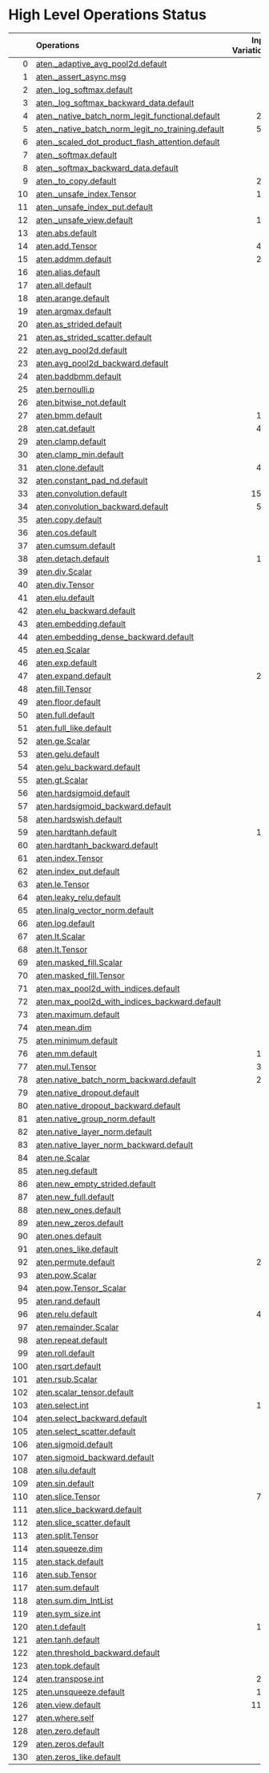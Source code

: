 # High Level Operations Status
|     | Operations                                                                                                           |   Input Variations |   Converted |   Removed |   Fallback | Completed   |   Score |
|----:|:---------------------------------------------------------------------------------------------------------------------|-------------------:|------------:|----------:|-----------:|:------------|--------:|
|   0 | [aten._adaptive_avg_pool2d.default](operations/aten._adaptive_avg_pool2d.default.md)                                 |                  1 |           0 |         1 |          0 | ✅          |    1    |
|   1 | [aten._assert_async.msg](operations/aten._assert_async.msg.md)                                                       |                  1 |           0 |         0 |          0 | ✘           |    0    |
|   2 | [aten._log_softmax.default](operations/aten._log_softmax.default.md)                                                 |                  1 |           0 |         1 |          0 | ✅          |    1    |
|   3 | [aten._log_softmax_backward_data.default](operations/aten._log_softmax_backward_data.default.md)                     |                  1 |           0 |         0 |          0 | ✘           |    0    |
|   4 | [aten._native_batch_norm_legit_functional.default](operations/aten._native_batch_norm_legit_functional.default.md)   |                219 |           0 |         0 |          0 | ✘           |    0    |
|   5 | [aten._native_batch_norm_legit_no_training.default](operations/aten._native_batch_norm_legit_no_training.default.md) |                561 |         543 |         0 |          0 | 🚧          |    0.97 |
|   6 | [aten._scaled_dot_product_flash_attention.default](operations/aten._scaled_dot_product_flash_attention.default.md)   |                 23 |           5 |         0 |          0 | 🚧          |    0.22 |
|   7 | [aten._softmax.default](operations/aten._softmax.default.md)                                                         |                 85 |          37 |         9 |          0 | 🚧          |    0.54 |
|   8 | [aten._softmax_backward_data.default](operations/aten._softmax_backward_data.default.md)                             |                  7 |           0 |         0 |          0 | ✘           |    0    |
|   9 | [aten._to_copy.default](operations/aten._to_copy.default.md)                                                         |                293 |         101 |        11 |          0 | 🚧          |    0.38 |
|  10 | [aten._unsafe_index.Tensor](operations/aten._unsafe_index.Tensor.md)                                                 |                140 |           0 |         0 |          0 | ✘           |    0    |
|  11 | [aten._unsafe_index_put.default](operations/aten._unsafe_index_put.default.md)                                       |                 18 |           0 |         0 |          0 | ✘           |    0    |
|  12 | [aten._unsafe_view.default](operations/aten._unsafe_view.default.md)                                                 |                118 |         112 |         2 |          0 | 🚧          |    0.97 |
|  13 | [aten.abs.default](operations/aten.abs.default.md)                                                                   |                  2 |           0 |         0 |          0 | ✘           |    0    |
|  14 | [aten.add.Tensor](operations/aten.add.Tensor.md)                                                                     |                477 |         341 |        16 |          0 | 🚧          |    0.75 |
|  15 | [aten.addmm.default](operations/aten.addmm.default.md)                                                               |                276 |         102 |       142 |          0 | 🚧          |    0.88 |
|  16 | [aten.alias.default](operations/aten.alias.default.md)                                                               |                  1 |           0 |         0 |          0 | ✘           |    0    |
|  17 | [aten.all.default](operations/aten.all.default.md)                                                                   |                  1 |           0 |         0 |          1 | ✘           |    0    |
|  18 | [aten.arange.default](operations/aten.arange.default.md)                                                             |                  1 |           0 |         0 |          0 | ✘           |    0    |
|  19 | [aten.argmax.default](operations/aten.argmax.default.md)                                                             |                  4 |           0 |         0 |          0 | ✘           |    0    |
|  20 | [aten.as_strided.default](operations/aten.as_strided.default.md)                                                     |                 20 |          14 |         6 |          0 | ✅          |    1    |
|  21 | [aten.as_strided_scatter.default](operations/aten.as_strided_scatter.default.md)                                     |                 12 |           0 |         0 |          0 | ✘           |    0    |
|  22 | [aten.avg_pool2d.default](operations/aten.avg_pool2d.default.md)                                                     |                 16 |           8 |         0 |          0 | 🚧          |    0.5  |
|  23 | [aten.avg_pool2d_backward.default](operations/aten.avg_pool2d_backward.default.md)                                   |                  8 |           0 |         0 |          0 | ✘           |    0    |
|  24 | [aten.baddbmm.default](operations/aten.baddbmm.default.md)                                                           |                  3 |           3 |         0 |          0 | ✅          |    1    |
|  25 | [aten.bernoulli.p](operations/aten.bernoulli.p.md)                                                                   |                  2 |           0 |         0 |          0 | ✘           |    0    |
|  26 | [aten.bitwise_not.default](operations/aten.bitwise_not.default.md)                                                   |                  1 |           1 |         0 |          0 | ✅          |    1    |
|  27 | [aten.bmm.default](operations/aten.bmm.default.md)                                                                   |                170 |          95 |         6 |          0 | 🚧          |    0.59 |
|  28 | [aten.cat.default](operations/aten.cat.default.md)                                                                   |                420 |         307 |        10 |          0 | 🚧          |    0.75 |
|  29 | [aten.clamp.default](operations/aten.clamp.default.md)                                                               |                 23 |          15 |         8 |          0 | ✅          |    1    |
|  30 | [aten.clamp_min.default](operations/aten.clamp_min.default.md)                                                       |                 10 |           0 |         9 |          0 | 🚧          |    0.9  |
|  31 | [aten.clone.default](operations/aten.clone.default.md)                                                               |                404 |           0 |       322 |          0 | 🚧          |    0.8  |
|  32 | [aten.constant_pad_nd.default](operations/aten.constant_pad_nd.default.md)                                           |                 66 |          41 |         0 |          0 | 🚧          |    0.62 |
|  33 | [aten.convolution.default](operations/aten.convolution.default.md)                                                   |               1537 |        1445 |         0 |          0 | 🚧          |    0.94 |
|  34 | [aten.convolution_backward.default](operations/aten.convolution_backward.default.md)                                 |                569 |           0 |         0 |          0 | ✘           |    0    |
|  35 | [aten.copy.default](operations/aten.copy.default.md)                                                                 |                 15 |           0 |        15 |          0 | ✅          |    1    |
|  36 | [aten.cos.default](operations/aten.cos.default.md)                                                                   |                  3 |           3 |         0 |          0 | ✅          |    1    |
|  37 | [aten.cumsum.default](operations/aten.cumsum.default.md)                                                             |                 10 |           2 |         0 |          0 | 🚧          |    0.2  |
|  38 | [aten.detach.default](operations/aten.detach.default.md)                                                             |                118 |           0 |       118 |          0 | ✅          |    1    |
|  39 | [aten.div.Scalar](operations/aten.div.Scalar.md)                                                                     |                 21 |           0 |         0 |          0 | ✘           |    0    |
|  40 | [aten.div.Tensor](operations/aten.div.Tensor.md)                                                                     |                 87 |          53 |        10 |          0 | 🚧          |    0.72 |
|  41 | [aten.elu.default](operations/aten.elu.default.md)                                                                   |                  1 |           1 |         0 |          0 | ✅          |    1    |
|  42 | [aten.elu_backward.default](operations/aten.elu_backward.default.md)                                                 |                  1 |           0 |         0 |          0 | ✘           |    0    |
|  43 | [aten.embedding.default](operations/aten.embedding.default.md)                                                       |                 75 |          28 |         8 |          0 | 🚧          |    0.48 |
|  44 | [aten.embedding_dense_backward.default](operations/aten.embedding_dense_backward.default.md)                         |                  3 |           0 |         0 |          0 | ✘           |    0    |
|  45 | [aten.eq.Scalar](operations/aten.eq.Scalar.md)                                                                       |                 18 |          11 |         0 |          0 | 🚧          |    0.61 |
|  46 | [aten.exp.default](operations/aten.exp.default.md)                                                                   |                 10 |           1 |         9 |          0 | ✅          |    1    |
|  47 | [aten.expand.default](operations/aten.expand.default.md)                                                             |                280 |          51 |       142 |          0 | 🚧          |    0.69 |
|  48 | [aten.fill.Tensor](operations/aten.fill.Tensor.md)                                                                   |                 29 |           0 |         0 |          0 | ✘           |    0    |
|  49 | [aten.floor.default](operations/aten.floor.default.md)                                                               |                  2 |           2 |         0 |          0 | ✅          |    1    |
|  50 | [aten.full.default](operations/aten.full.default.md)                                                                 |                  8 |           2 |         4 |          0 | 🚧          |    0.75 |
|  51 | [aten.full_like.default](operations/aten.full_like.default.md)                                                       |                  6 |           0 |         0 |          0 | ✘           |    0    |
|  52 | [aten.ge.Scalar](operations/aten.ge.Scalar.md)                                                                       |                  1 |           0 |         0 |          0 | ✘           |    0    |
|  53 | [aten.gelu.default](operations/aten.gelu.default.md)                                                                 |                 48 |          22 |        20 |          0 | 🚧          |    0.88 |
|  54 | [aten.gelu_backward.default](operations/aten.gelu_backward.default.md)                                               |                  9 |           0 |         0 |          0 | ✘           |    0    |
|  55 | [aten.gt.Scalar](operations/aten.gt.Scalar.md)                                                                       |                  4 |           0 |         0 |          0 | ✘           |    0    |
|  56 | [aten.hardsigmoid.default](operations/aten.hardsigmoid.default.md)                                                   |                 15 |          15 |         0 |          0 | ✅          |    1    |
|  57 | [aten.hardsigmoid_backward.default](operations/aten.hardsigmoid_backward.default.md)                                 |                  9 |           0 |         0 |          0 | ✘           |    0    |
|  58 | [aten.hardswish.default](operations/aten.hardswish.default.md)                                                       |                 27 |          27 |         0 |          0 | ✅          |    1    |
|  59 | [aten.hardtanh.default](operations/aten.hardtanh.default.md)                                                         |                112 |         112 |         0 |          0 | ✅          |    1    |
|  60 | [aten.hardtanh_backward.default](operations/aten.hardtanh_backward.default.md)                                       |                 93 |           0 |         0 |          0 | ✘           |    0    |
|  61 | [aten.index.Tensor](operations/aten.index.Tensor.md)                                                                 |                 21 |           0 |        17 |          0 | 🚧          |    0.81 |
|  62 | [aten.index_put.default](operations/aten.index_put.default.md)                                                       |                  6 |           0 |         0 |          0 | ✘           |    0    |
|  63 | [aten.le.Tensor](operations/aten.le.Tensor.md)                                                                       |                  1 |           0 |         0 |          0 | ✘           |    0    |
|  64 | [aten.leaky_relu.default](operations/aten.leaky_relu.default.md)                                                     |                 19 |          13 |         0 |          0 | 🚧          |    0.68 |
|  65 | [aten.linalg_vector_norm.default](operations/aten.linalg_vector_norm.default.md)                                     |                 12 |           0 |         0 |          0 | ✘           |    0    |
|  66 | [aten.log.default](operations/aten.log.default.md)                                                                   |                  7 |           1 |         0 |          0 | 🚧          |    0.14 |
|  67 | [aten.lt.Scalar](operations/aten.lt.Scalar.md)                                                                       |                  7 |           0 |         0 |          0 | ✘           |    0    |
|  68 | [aten.lt.Tensor](operations/aten.lt.Tensor.md)                                                                       |                  2 |           0 |         0 |          0 | ✘           |    0    |
|  69 | [aten.masked_fill.Scalar](operations/aten.masked_fill.Scalar.md)                                                     |                 34 |          17 |         0 |          0 | 🚧          |    0.5  |
|  70 | [aten.masked_fill.Tensor](operations/aten.masked_fill.Tensor.md)                                                     |                  1 |           1 |         0 |          0 | ✅          |    1    |
|  71 | [aten.max_pool2d_with_indices.default](operations/aten.max_pool2d_with_indices.default.md)                           |                 45 |          43 |         0 |          0 | 🚧          |    0.96 |
|  72 | [aten.max_pool2d_with_indices_backward.default](operations/aten.max_pool2d_with_indices_backward.default.md)         |                 26 |           0 |         0 |          0 | ✘           |    0    |
|  73 | [aten.maximum.default](operations/aten.maximum.default.md)                                                           |                  3 |           0 |         0 |          0 | ✘           |    0    |
|  74 | [aten.mean.dim](operations/aten.mean.dim.md)                                                                         |                 87 |          80 |         0 |          0 | 🚧          |    0.92 |
|  75 | [aten.minimum.default](operations/aten.minimum.default.md)                                                           |                  6 |           0 |         0 |          0 | ✘           |    0    |
|  76 | [aten.mm.default](operations/aten.mm.default.md)                                                                     |                174 |         122 |         9 |          0 | 🚧          |    0.75 |
|  77 | [aten.mul.Tensor](operations/aten.mul.Tensor.md)                                                                     |                310 |         221 |        14 |          0 | 🚧          |    0.76 |
|  78 | [aten.native_batch_norm_backward.default](operations/aten.native_batch_norm_backward.default.md)                     |                219 |           0 |         0 |          0 | ✘           |    0    |
|  79 | [aten.native_dropout.default](operations/aten.native_dropout.default.md)                                             |                  1 |           0 |         0 |          0 | ✘           |    0    |
|  80 | [aten.native_dropout_backward.default](operations/aten.native_dropout_backward.default.md)                           |                  1 |           0 |         0 |          0 | ✘           |    0    |
|  81 | [aten.native_group_norm.default](operations/aten.native_group_norm.default.md)                                       |                  1 |           0 |         0 |          0 | ✘           |    0    |
|  82 | [aten.native_layer_norm.default](operations/aten.native_layer_norm.default.md)                                       |                 77 |          68 |         0 |          0 | 🚧          |    0.88 |
|  83 | [aten.native_layer_norm_backward.default](operations/aten.native_layer_norm_backward.default.md)                     |                 13 |           0 |         0 |          0 | ✘           |    0    |
|  84 | [aten.ne.Scalar](operations/aten.ne.Scalar.md)                                                                       |                  7 |           7 |         0 |          0 | ✅          |    1    |
|  85 | [aten.neg.default](operations/aten.neg.default.md)                                                                   |                  8 |           2 |         0 |          0 | 🚧          |    0.25 |
|  86 | [aten.new_empty_strided.default](operations/aten.new_empty_strided.default.md)                                       |                  6 |           0 |         6 |          0 | ✅          |    1    |
|  87 | [aten.new_full.default](operations/aten.new_full.default.md)                                                         |                  2 |           0 |         2 |          0 | ✅          |    1    |
|  88 | [aten.new_ones.default](operations/aten.new_ones.default.md)                                                         |                  6 |           0 |         0 |          0 | ✘           |    0    |
|  89 | [aten.new_zeros.default](operations/aten.new_zeros.default.md)                                                       |                 37 |           0 |        37 |          0 | ✅          |    1    |
|  90 | [aten.ones.default](operations/aten.ones.default.md)                                                                 |                  2 |           0 |         0 |          0 | ✘           |    0    |
|  91 | [aten.ones_like.default](operations/aten.ones_like.default.md)                                                       |                  1 |           0 |         0 |          0 | ✘           |    0    |
|  92 | [aten.permute.default](operations/aten.permute.default.md)                                                           |                230 |         181 |        23 |          0 | 🚧          |    0.89 |
|  93 | [aten.pow.Scalar](operations/aten.pow.Scalar.md)                                                                     |                  1 |           1 |         0 |          0 | ✅          |    1    |
|  94 | [aten.pow.Tensor_Scalar](operations/aten.pow.Tensor_Scalar.md)                                                       |                 21 |           8 |         0 |          0 | 🚧          |    0.38 |
|  95 | [aten.rand.default](operations/aten.rand.default.md)                                                                 |                  1 |           0 |         0 |          0 | ✘           |    0    |
|  96 | [aten.relu.default](operations/aten.relu.default.md)                                                                 |                427 |         398 |         2 |          0 | 🚧          |    0.94 |
|  97 | [aten.remainder.Scalar](operations/aten.remainder.Scalar.md)                                                         |                  1 |           1 |         0 |          0 | ✅          |    1    |
|  98 | [aten.repeat.default](operations/aten.repeat.default.md)                                                             |                 15 |           8 |         4 |          0 | 🚧          |    0.8  |
|  99 | [aten.roll.default](operations/aten.roll.default.md)                                                                 |                 24 |          24 |         0 |          0 | ✅          |    1    |
| 100 | [aten.rsqrt.default](operations/aten.rsqrt.default.md)                                                               |                  9 |           0 |         6 |          0 | 🚧          |    0.67 |
| 101 | [aten.rsub.Scalar](operations/aten.rsub.Scalar.md)                                                                   |                 35 |          21 |         0 |          0 | 🚧          |    0.6  |
| 102 | [aten.scalar_tensor.default](operations/aten.scalar_tensor.default.md)                                               |                  3 |           0 |         0 |          0 | ✘           |    0    |
| 103 | [aten.select.int](operations/aten.select.int.md)                                                                     |                104 |          93 |         3 |          0 | 🚧          |    0.92 |
| 104 | [aten.select_backward.default](operations/aten.select_backward.default.md)                                           |                  2 |           0 |         0 |          0 | ✘           |    0    |
| 105 | [aten.select_scatter.default](operations/aten.select_scatter.default.md)                                             |                  5 |           0 |         0 |          0 | ✘           |    0    |
| 106 | [aten.sigmoid.default](operations/aten.sigmoid.default.md)                                                           |                 54 |          46 |         8 |          0 | ✅          |    1    |
| 107 | [aten.sigmoid_backward.default](operations/aten.sigmoid_backward.default.md)                                         |                 11 |           0 |         0 |          0 | ✘           |    0    |
| 108 | [aten.silu.default](operations/aten.silu.default.md)                                                                 |                  2 |           2 |         0 |          0 | ✅          |    1    |
| 109 | [aten.sin.default](operations/aten.sin.default.md)                                                                   |                  2 |           2 |         0 |          0 | ✅          |    1    |
| 110 | [aten.slice.Tensor](operations/aten.slice.Tensor.md)                                                                 |                710 |         351 |       192 |          0 | 🚧          |    0.76 |
| 111 | [aten.slice_backward.default](operations/aten.slice_backward.default.md)                                             |                 36 |           0 |         0 |          0 | ✘           |    0    |
| 112 | [aten.slice_scatter.default](operations/aten.slice_scatter.default.md)                                               |                 91 |          63 |        26 |          0 | 🚧          |    0.98 |
| 113 | [aten.split.Tensor](operations/aten.split.Tensor.md)                                                                 |                 10 |           4 |         2 |          0 | 🚧          |    0.6  |
| 114 | [aten.squeeze.dim](operations/aten.squeeze.dim.md)                                                                   |                 17 |          16 |         0 |          0 | 🚧          |    0.94 |
| 115 | [aten.stack.default](operations/aten.stack.default.md)                                                               |                 15 |          13 |         0 |          0 | 🚧          |    0.87 |
| 116 | [aten.sub.Tensor](operations/aten.sub.Tensor.md)                                                                     |                 52 |          32 |         6 |          0 | 🚧          |    0.73 |
| 117 | [aten.sum.default](operations/aten.sum.default.md)                                                                   |                  2 |           0 |         0 |          1 | ✘           |    0    |
| 118 | [aten.sum.dim_IntList](operations/aten.sum.dim_IntList.md)                                                           |                 50 |           0 |         0 |          0 | ✘           |    0    |
| 119 | [aten.sym_size.int](operations/aten.sym_size.int.md)                                                                 |                 10 |           0 |         0 |          0 | ✘           |    0    |
| 120 | [aten.t.default](operations/aten.t.default.md)                                                                       |                195 |          45 |       139 |          0 | 🚧          |    0.94 |
| 121 | [aten.tanh.default](operations/aten.tanh.default.md)                                                                 |                 18 |          10 |         0 |          0 | 🚧          |    0.56 |
| 122 | [aten.threshold_backward.default](operations/aten.threshold_backward.default.md)                                     |                 98 |           0 |         0 |          0 | ✘           |    0    |
| 123 | [aten.topk.default](operations/aten.topk.default.md)                                                                 |                  1 |           0 |         0 |          0 | ✘           |    0    |
| 124 | [aten.transpose.int](operations/aten.transpose.int.md)                                                               |                227 |         156 |         5 |          0 | 🚧          |    0.71 |
| 125 | [aten.unsqueeze.default](operations/aten.unsqueeze.default.md)                                                       |                161 |          75 |        19 |          0 | 🚧          |    0.58 |
| 126 | [aten.view.default](operations/aten.view.default.md)                                                                 |               1185 |         841 |        80 |          0 | 🚧          |    0.78 |
| 127 | [aten.where.self](operations/aten.where.self.md)                                                                     |                 15 |           1 |         0 |          0 | 🚧          |    0.07 |
| 128 | [aten.zero.default](operations/aten.zero.default.md)                                                                 |                  8 |           0 |         8 |          0 | ✅          |    1    |
| 129 | [aten.zeros.default](operations/aten.zeros.default.md)                                                               |                 39 |          25 |         1 |          0 | 🚧          |    0.67 |
| 130 | [aten.zeros_like.default](operations/aten.zeros_like.default.md)                                                     |                  6 |           1 |         1 |          0 | 🚧          |    0.33 |

